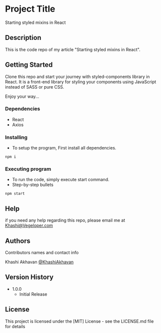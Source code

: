 # Project Title

Starting styled mixins in React

## Description

This is the code repo of my article "Starting styled mixins in React". 


## Getting Started
Clone this repo and start your journey with styled-components library in React. 
It is a front-end library for styling your components using JavaScript instead of SASS or pure CSS. 

Enjoy your way...

### Dependencies

* React
* Axios

### Installing

* To setup the program, First install all dependencies.
```
npm i
```

### Executing program

* To run the code, simply execute start command.
* Step-by-step bullets
```
npm start
```

## Help

if you need any help regarding this repo, please email me at Khashi@Vegeloper.com

## Authors

Contributors names and contact info

Khashi Akhavan [@KhashiAkhavan](https://www.linkedin.com/in/khashi-akhavan)  

## Version History

* 1.0.0
    * Initial Release

## License

This project is licensed under the [MIT] License - see the LICENSE.md file for details
